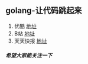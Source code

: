 ## golang-让代码跳起来
1. 优酷 [地址](https://v.youku.com/v_show/id_XMzgwMTQ4NjM1Mg==.html)
1. B站 [地址](https://www.bilibili.com/video/av30549553)
1. 天天快报 [地址](http://kuaibao.qq.com/s/20180828V1HK4G00)


##### 希望大家能关注一下
